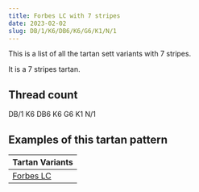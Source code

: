 ```yaml
---
title: Forbes LC with 7 stripes
date: 2023-02-02
slug: DB/1/K6/DB6/K6/G6/K1/N/1
---
```

This is a list of all the tartan sett variants with 7 stripes.

It is a 7 stripes tartan.


## Thread count
DB/1 K6 DB6 K6 G6 K1 N/1

## Examples of this tartan pattern

| Tartan Variants |
|---------------|
| [Forbes LC](/variants/db/1/k6/db6/k6/g6/k1/n/1-db00004c-g004c00-k000000-nd0d0d0)||
